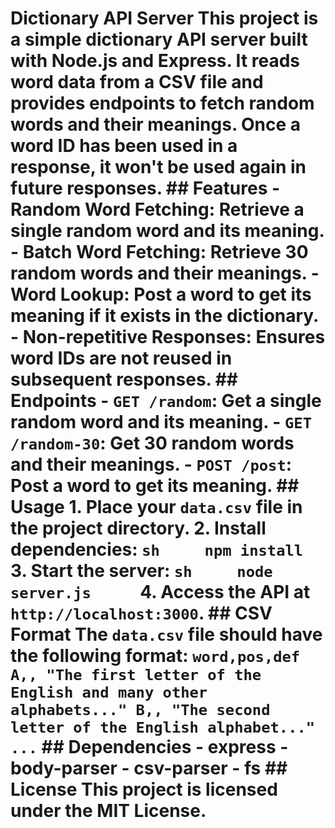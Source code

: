 # Dictionary API Server  This project is a simple dictionary API server built with Node.js and Express. It reads word data from a CSV file and provides endpoints to fetch random words and their meanings. Once a word ID has been used in a response, it won't be used again in future responses.  ## Features  - **Random Word Fetching:** Retrieve a single random word and its meaning. - **Batch Word Fetching:** Retrieve 30 random words and their meanings. - **Word Lookup:** Post a word to get its meaning if it exists in the dictionary. - **Non-repetitive Responses:** Ensures word IDs are not reused in subsequent responses.  ## Endpoints  - `GET /random`: Get a single random word and its meaning. - `GET /random-30`: Get 30 random words and their meanings. - `POST /post`: Post a word to get its meaning.  ## Usage  1. Place your `data.csv` file in the project directory. 2. Install dependencies:     ```sh     npm install     ``` 3. Start the server:     ```sh     node server.js     ``` 4. Access the API at `http://localhost:3000`.  ## CSV Format  The `data.csv` file should have the following format: ``` word,pos,def A,, "The first letter of the English and many other alphabets..." B,, "The second letter of the English alphabet..." ... ```  ## Dependencies  - express - body-parser - csv-parser - fs  ## License  This project is licensed under the MIT License.
